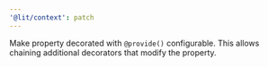 ```yaml
---
'@lit/context': patch
---
```


Make property decorated with `@provide()` configurable. This allows chaining additional decorators that modify the property.
